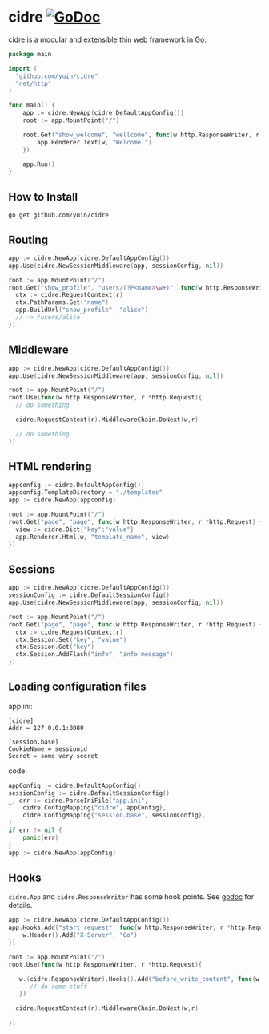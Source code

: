 # cidre [![GoDoc](https://godoc.org/github.com/yuin/cidre?status.svg)](http://godoc.org/github.com/yuin/cidre)

cidre is a modular and extensible thin web framework in Go.

~~~ go
package main

import (
  "github.com/yuin/cidre"
  "net/http"
)

func main() {
    app := cidre.NewApp(cidre.DefaultAppConfig())
    root := app.MountPoint("/")

    root.Get("show_welcome", "wellcome", func(w http.ResponseWriter, r *http.Request) {
        app.Renderer.Text(w, "Welcome!")
    })

    app.Run()
}
~~~

## How to Install

~~~
go get github.com/yuin/cidre
~~~

## Routing

~~~ go
app := cidre.NewApp(cidre.DefaultAppConfig())
app.Use(cidre.NewSessionMiddleware(app, sessionConfig, nil))

root := app.MountPoint("/")
root.Get("show_profile", "users/(?P<name>\w+)", func(w http.ResponseWriter, r *http.Request) {
  ctx := cidre.RequestContext(r)
  ctx.PathParams.Get("name")
  app.BuildUrl("show_profile", "alice") 
  // -> /users/alice
})

~~~

## Middleware

~~~ go
app := cidre.NewApp(cidre.DefaultAppConfig())
app.Use(cidre.NewSessionMiddleware(app, sessionConfig, nil))

root := app.MountPoint("/")
root.Use(func(w http.ResponseWriter, r *http.Request){
  // do something

  cidre.RequestContext(r).MiddlewareChain.DoNext(w,r)

  // do something
})
~~~

## HTML rendering

~~~ go
appconfig := cidre.DefaultAppConfig())
appconfig.TemplateDirectory = "./templates"
app := cidre.NewApp(appconfig)

root := app.MountPoint("/")
root.Get("page", "page", func(w http.ResponseWriter, r *http.Request) {
  view := cidre.Dict{"key":"value"}
  app.Renderer.Html(w, "template_name", view)
})
~~~

## Sessions

~~~ go
app := cidre.NewApp(cidre.DefaultAppConfig())
sessionConfig := cidre.DefaultSessionConfig()
app.Use(cidre.NewSessionMiddleware(app, sessionConfig, nil))

root := app.MountPoint("/")
root.Get("page", "page", func(w http.ResponseWriter, r *http.Request) {
  ctx := cidre.RequestContext(r)
  ctx.Session.Set("key", "value")
  ctx.Session.Get("key")
  ctx.Session.AddFlash("info", "info message")
})
~~~

## Loading configuration files

app.ini:
~~~
[cidre]
Addr = 127.0.0.1:8080

[session.base]
CookieName = sessionid
Secret = some very secret
~~~
code:
~~~ go
appConfig := cidre.DefaultAppConfig()
sessionConfig := cidre.DefaultSessionConfig()
_, err := cidre.ParseIniFile("app.ini",
	cidre.ConfigMapping{"cidre", appConfig},
	cidre.ConfigMapping{"session.base", sessionConfig},
)
if err != nil {
	panic(err)
}
app := cidre.NewApp(appConfig)
~~~

## Hooks

`cidre.App` and `cidre.ResponseWriter` has some hook points. See [godoc](http://godoc.org/github.com/yuin/cidre) for details.

~~~ go
app := cidre.NewApp(cidre.DefaultAppConfig())
app.Hooks.Add("start_request", func(w http.ResponseWriter, r *http.Request, data interface{}) {
	w.Header().Add("X-Server", "Go")
})

root := app.MountPoint("/")
root.Use(func(w http.ResponseWriter, r *http.Request){

   w.(cidre.ResponseWriter).Hooks().Add("before_write_content", func(w http.ResponseWriter, rnil *http.Request, datanil interface{}) {
      // do some stuff
   })

  cidre.RequestContext(r).MiddlewareChain.DoNext(w,r)

})
~~~
